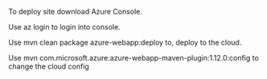 To deploy site download Azure Console.

Use az login to login into console.

Use mvn clean package azure-webapp:deploy to, deploy to the cloud.

Use mvn com.microsoft.azure:azure-webapp-maven-plugin:1.12.0:config to change the cloud config